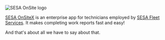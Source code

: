 ![SESA OnSite logo](http://www.sesaonsite.com/images/onsite%20logo_square.svg)

[SESA OnSiteX](https://sesaonsite.com) is an enterprise app for technicians employed by [SESA Fleet Services](http://sesafleetservices.com). It makes completing work reports fast and easy!

And that's about all we have to say about that.